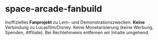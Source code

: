 # space-arcade-fanbuild
Inoffizielles **Fanprojekt** zu Lern- und Demonstrationszwecken. **Keine** Verbindung zu Lucasfilm/Disney. Keine Monetarisierung (keine Werbung, Spenden, Affiliate). Bei Rechtehinweis entfernen wir Inhalte umgehend.
